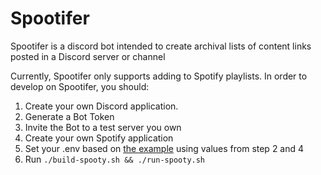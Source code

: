 # Spootifer

Spootifer is a discord bot intended to create archival lists of content links posted in a Discord server or channel

Currently, Spootifer only supports adding to Spotify playlists. In order to develop on Spootifer, you should:

1. Create your own Discord application. 
2. Generate a Bot Token
3. Invite the Bot to a test server you own
4. Create your own Spotify application
5. Set your .env based on [the example](.env.example) using values from step 2 and 4
6. Run `./build-spooty.sh && ./run-spooty.sh`